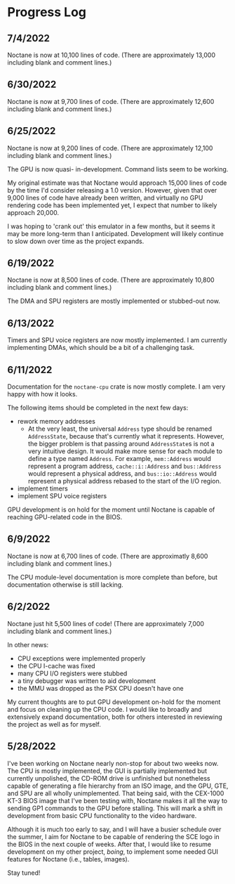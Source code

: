 # Progress Log

## 7/4/2022

Noctane is now at 10,100 lines of code. (There are approximately 13,000 including blank and comment lines.)

## 6/30/2022

Noctane is now at 9,700 lines of code. (There are approximately 12,600 including blank and comment lines.)

## 6/25/2022

Noctane is now at 9,200 lines of code. (There are approximately 12,100 including blank and comment lines.)

The GPU is now quasi- in-development. Command lists seem to be working.

My original estimate was that Noctane would approach 15,000 lines of code by the time I'd consider releasing a 1.0 version. However, given that over 9,000 lines of code have already been written, and virtually no GPU rendering code has been implemented yet, I expect that number to likely approach 20,000.

I was hoping to 'crank out' this emulator in a few months, but it seems it may be more long-term than I anticipated. Development will likely continue to slow down over time as the project expands.

## 6/19/2022

Noctane is now at 8,500 lines of code. (There are approximately 10,800 including blank and comment lines.)

The DMA and SPU registers are mostly implemented or stubbed-out now.

## 6/13/2022

Timers and SPU voice registers are now mostly implemented. I am currently implementing DMAs, which should be a bit of a challenging task.

## 6/11/2022

Documentation for the `noctane-cpu` crate is now mostly complete. I am very happy with how it looks.

The following items should be completed in the next few days:
- rework memory addresses
    - At the very least, the universal `Address` type should be renamed `AddressState`, because that's currently what it represents. However, the bigger problem is that passing around `AddressState`s is not a very intuitive design. It would make more sense for each module to define a type named `Address`. For example, `mem::Address` would represent a program address, `cache::i::Address` and `bus::Address` would represent a physical address, and `bus::io::Address` would represent a physical address rebased to the start of the I/O region.
- implement timers
- implement SPU voice registers

GPU development is on hold for the moment until Noctane is capable of reaching GPU-related code in the BIOS.

## 6/9/2022

Noctane is now at 6,700 lines of code. (There are approximatly 8,600 including blank and comment lines.)

The CPU module-level documentation is more complete than before, but documentation otherwise is still lacking.

## 6/2/2022

Noctane just hit 5,500 lines of code! (There are approximately 7,000 including blank and comment lines.)

In other news:
- CPU exceptions were implemented properly
- the CPU I-cache was fixed
- many CPU I/O registers were stubbed
- a tiny debugger was written to aid development
- the MMU was dropped as the PSX CPU doesn't have one

My current thoughts are to put GPU development on-hold for the moment and focus on cleaning up the CPU code. I would like to broadly and extensively expand documentation, both for others interested in reviewing the project as well as for myself.

## 5/28/2022

I've been working on Noctane nearly non-stop for about two weeks now. The CPU is mostly implemented, the GUI is partially implemented but currently unpolished, the CD-ROM drive is unfinished but nonetheless capable of generating a file hierarchy from an ISO image, and the GPU, GTE, and SPU are all wholly unimplemented. That being said, with the CEX-1000 KT-3 BIOS image that I've been testing with, Noctane makes it all the way to sending GP1 commands to the GPU before stalling. This will mark a shift in development from basic CPU functionality to the video hardware.

Although it is much too early to say, and I will have a busier schedule over the summer, I aim for Noctane to be capable of rendering the SCE logo in the BIOS in the next couple of weeks. After that, I would like to resume development on my other project, *boing*, to implement some needed GUI features for Noctane (i.e., tables, images).

Stay tuned!
